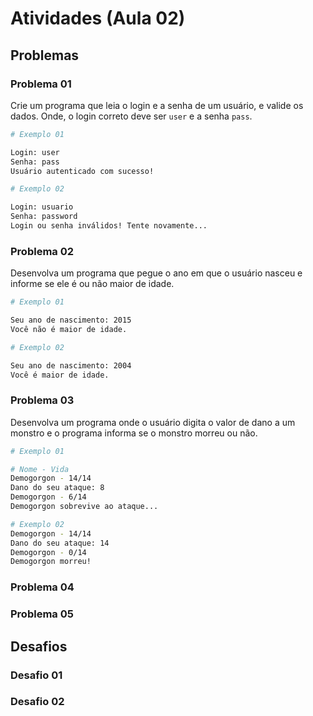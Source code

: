# Atividades (Aula 02)

## Problemas

### Problema 01

Crie um programa que leia o login e a senha de um usuário, e valide os dados. Onde, o login correto deve ser `user` e a senha `pass`.

```sh
# Exemplo 01

Login: user
Senha: pass
Usuário autenticado com sucesso!

# Exemplo 02

Login: usuario
Senha: password
Login ou senha inválidos! Tente novamente...
```

### Problema 02

Desenvolva um programa que pegue o ano em que o usuário nasceu e informe se ele é ou não maior de idade.

```sh
# Exemplo 01

Seu ano de nascimento: 2015
Você não é maior de idade.

# Exemplo 02

Seu ano de nascimento: 2004
Você é maior de idade.
```

### Problema 03

Desenvolva um programa onde o usuário digita o valor de dano a um monstro e o programa informa se o monstro morreu ou não.

```sh
# Exemplo 01

# Nome - Vida
Demogorgon - 14/14
Dano do seu ataque: 8
Demogorgon - 6/14
Demogorgon sobrevive ao ataque...

# Exemplo 02
Demogorgon - 14/14
Dano do seu ataque: 14
Demogorgon - 0/14
Demogorgon morreu!
```

### Problema 04

### Problema 05

## Desafios

### Desafio 01

### Desafio 02
